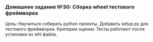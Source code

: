 ### Домашнее задание №30: Сборка wheel тестового фреймворка
Цель: Научиться собирать python проекты.
Добавить setup.py для тестового фреймворка.
Критерии оценки: Тесты работают после установки из whl файла.  